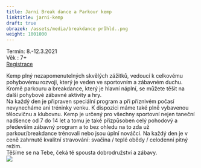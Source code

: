 ```yaml
---
title: Jarní Break dance a Parkour kemp
linktitle: jarni-kemp
draft: true
obrazek: /assets/media/breakdance průhld..png
weight: 1001000
---
```


Termín: 8.-12.3.2021  
Věk : 7+  
[Registrace](https://brezanek.webooker.eu/Actions)

Kemp plný nezapomenutelných skvělých zážitků, vedoucí k celkovému pohybovému rozvoji, který je veden ve sportovním a zábavném duchu. Kromě parkouru a breakdance, který je hlavní náplní, se můžete těšit na další pohybové zábavné aktivity a hry.  
Na každý den je připraven speciální program a při příznivém počasí nevynecháme ani tréninky venku. K dispozici máme také plně vybavenou tělocvičnu a klubovnu. Kemp je určený pro všechny sportovní nejen taneční nadšence od 7 do 14 let a tomu je také přizpůsoben celý pohodový a především zábavný program a to bez ohledu na to zda už parkour/breakdance trénovali nebo jsou úplní nováčci. Na každý den je v ceně zahrnuté kvalitní stravování: svačina / teplé obědy / celodenní pitný režim.  
Těšíme se na Tebe, čeká tě spousta dobrodružství a zábavy.  
![](/assets/media/2021_03_jarní_kemp_parkour-breakdance.jpg)

